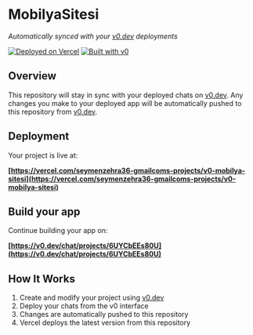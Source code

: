 # MobilyaSitesi

*Automatically synced with your [v0.dev](https://v0.dev) deployments*

[![Deployed on Vercel](https://img.shields.io/badge/Deployed%20on-Vercel-black?style=for-the-badge&logo=vercel)](https://vercel.com/seymenzehra36-gmailcoms-projects/v0-mobilya-sitesi)
[![Built with v0](https://img.shields.io/badge/Built%20with-v0.dev-black?style=for-the-badge)](https://v0.dev/chat/projects/6UYCbEEs80U)

## Overview

This repository will stay in sync with your deployed chats on [v0.dev](https://v0.dev).
Any changes you make to your deployed app will be automatically pushed to this repository from [v0.dev](https://v0.dev).

## Deployment

Your project is live at:

**[https://vercel.com/seymenzehra36-gmailcoms-projects/v0-mobilya-sitesi](https://vercel.com/seymenzehra36-gmailcoms-projects/v0-mobilya-sitesi)**

## Build your app

Continue building your app on:

**[https://v0.dev/chat/projects/6UYCbEEs80U](https://v0.dev/chat/projects/6UYCbEEs80U)**

## How It Works

1. Create and modify your project using [v0.dev](https://v0.dev)
2. Deploy your chats from the v0 interface
3. Changes are automatically pushed to this repository
4. Vercel deploys the latest version from this repository